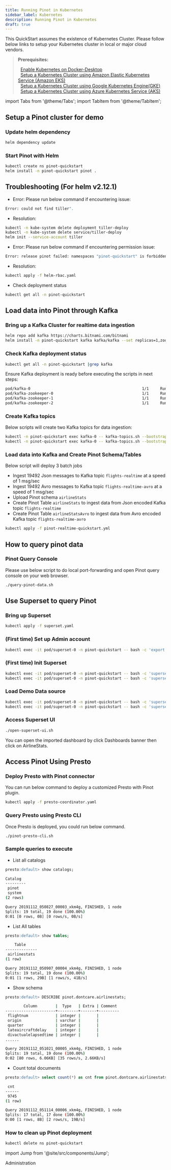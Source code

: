 ```yaml
---
title: Running Pinot in Kubernetes
sidebar_label: Kubernetes
description: Running Pinot in Kubernetes
draft: true
---
```


This QuickStart assumes the existence of Kubernetes Cluster. Please follow below links to setup your Kubernetes cluster in local or major cloud vendors.

> <b>Prerequisites:</b> <br/>
>
> <p>&nbsp; <a href="https://docs.docker.com/docker-for-mac/kubernetes/" target="_blank">Enable Kubernetes on Docker-Desktop</a><br/>
> &nbsp; <a href="https://kubernetes.io/docs/tasks/tools/install-minikube/" target="_blank">Setup a Kubernetes Cluster using Amazon Elastic Kubernetes Service (Amazon EKS)</a> <br/>
> &nbsp; <a href="https://kubernetes.io/docs/tasks/tools/install-minikube/" target="_blank">Setup a Kubernetes Cluster using Google Kubernetes Engine(GKE)</a> <br/>
> &nbsp; <a href="https://kubernetes.io/docs/tasks/tools/install-minikube/" target="_blank">Setup a Kubernetes Cluster using Azure Kubernetes Service (AKS)</a> <br/> </p>

import Tabs from '@theme/Tabs';
import TabItem from '@theme/TabItem';

## Setup a Pinot cluster for demo

### Update helm dependency

```bash
helm dependency update
```

### Start Pinot with Helm

```bash
kubectl create ns pinot-quickstart
helm install -n pinot-quickstart pinot .
```

## Troubleshooting (For helm v2.12.1)

-   Error: Please run below command if encountering issue:

```bash
Error: could not find tiller".
```

-   Resolution:

```bash
kubectl -n kube-system delete deployment tiller-deploy
kubectl -n kube-system delete service/tiller-deploy
helm init --service-account tiller
```

-   Error: Please run below command if encountering permission issue:

```bash
Error: release pinot failed: namespaces "pinot-quickstart" is forbidden: User "system:serviceaccount:kube-system:default" cannot get resource "namespaces" in API group "" in the namespace "pinot-quickstart"
```

-   Resolution:

```bash
kubectl apply -f helm-rbac.yaml
```

-   Check deployment status

```bash
kubectl get all -n pinot-quickstart
```

## Load data into Pinot through Kafka

### Bring up a Kafka Cluster for realtime data ingestion

```bash
helm repo add kafka https://charts.bitnami.com/bitnami
helm install -n pinot-quickstart kafka kafka/kafka --set replicas=1,zookeeper.image.tag=latest
```

### Check Kafka deployment status

```bash
kubectl get all -n pinot-quickstart |grep kafka
```

Ensure Kafka deployment is ready before executing the scripts in next steps:

```bash
pod/kafka-0                                                 1/1     Running     0          2m
pod/kafka-zookeeper-0                                       1/1     Running     0          10m
pod/kafka-zookeeper-1                                       1/1     Running     0          9m
pod/kafka-zookeeper-2                                       1/1     Running     0          8m
```

### Create Kafka topics

Below scripts will create two Kafka topics for data ingestion:

```bash
kubectl -n pinot-quickstart exec kafka-0 -- kafka-topics.sh --bootstrap-server kafka-0:9092 --topic flights-realtime --create --partitions 1 --replication-factor 1
kubectl -n pinot-quickstart exec kafka-0 -- kafka-topics.sh --bootstrap-server kafka-0:9092 --topic flights-realtime-avro --create --partitions 1 --replication-factor 1
```

### Load data into Kafka and Create Pinot Schema/Tables

Below script will deploy 3 batch jobs

-   Ingest 19492 Json messages to Kafka topic `flights-realtime` at a speed of 1 msg/sec
-   Ingest 19492 Avro messages to Kafka topic `flights-realtime-avro` at a speed of 1 msg/sec
-   Upload Pinot schema `airlineStats`
-   Create Pinot Table `airlineStats` to ingest data from Json encoded Kafka topic `flights-realtime`
-   Create Pinot Table `airlineStatsAvro` to ingest data from Avro encoded Kafka topic `flights-realtime-avro`

```bash
kubectl apply -f pinot-realtime-quickstart.yml
```

## How to query pinot data

### Pinot Query Console

Please use below script to do local port-forwarding and open Pinot query console on your web browser.

```bash
./query-pinot-data.sh
```

## Use Superset to query Pinot

### Bring up Superset

```bash
kubectl apply -f superset.yaml
```

### (First time) Set up Admin account

```bash
kubectl exec -it pod/superset-0 -n pinot-quickstart -- bash -c 'export FLASK_APP=superset:app && flask fab create-admin'
```

### (First time) Init Superset

```bash
kubectl exec -it pod/superset-0 -n pinot-quickstart -- bash -c 'superset db upgrade'
kubectl exec -it pod/superset-0 -n pinot-quickstart -- bash -c 'superset init'
```

### Load Demo Data source

```bash
kubectl exec -it pod/superset-0 -n pinot-quickstart -- bash -c 'superset import_datasources -p /etc/superset/pinot_example_datasource.yaml'
kubectl exec -it pod/superset-0 -n pinot-quickstart -- bash -c 'superset import_dashboards -p /etc/superset/pinot_example_dashboard.json'
```

### Access Superset UI

```bash
./open-superset-ui.sh
```

You can open the imported dashboard by click Dashboards banner then click on AirlineStats.

## Access Pinot Using Presto

### Deploy Presto with Pinot connector

You can run below command to deploy a customized Presto with Pinot plugin.

```bash
kubectl apply -f presto-coordinator.yaml
```

### Query Presto using Presto CLI

Once Presto is deployed, you could run below command.

```bash
./pinot-presto-cli.sh
```

### Sample queries to execute

-   List all catalogs

```SQL
presto:default> show catalogs;
```

```bash
Catalog
---------
 pinot
 system
(2 rows)

Query 20191112_050827_00003_xkm4g, FINISHED, 1 node
Splits: 19 total, 19 done (100.00%)
0:01 [0 rows, 0B] [0 rows/s, 0B/s]
```

-   List All tables

```SQL
presto:default> show tables;
```

```bash
    Table
--------------
 airlinestats
(1 row)

Query 20191112_050907_00004_xkm4g, FINISHED, 1 node
Splits: 19 total, 19 done (100.00%)
0:01 [1 rows, 29B] [1 rows/s, 41B/s]
```

-   Show schema

```sql
presto:default> DESCRIBE pinot.dontcare.airlinestats;
```

```bash
        Column        |  Type   | Extra | Comment
----------------------+---------+-------+---------
 flightnum            | integer |       |
 origin               | varchar |       |
 quarter              | integer |       |
 lateaircraftdelay    | integer |       |
 divactualelapsedtime | integer |       |
......

Query 20191112_051021_00005_xkm4g, FINISHED, 1 node
Splits: 19 total, 19 done (100.00%)
0:02 [80 rows, 6.06KB] [35 rows/s, 2.66KB/s]
```

-   Count total documents

```SQL
presto:default> select count(*) as cnt from pinot.dontcare.airlinestats limit 10;
```

```bash
 cnt
------
 9745
(1 row)

Query 20191112_051114_00006_xkm4g, FINISHED, 1 node
Splits: 17 total, 17 done (100.00%)
0:00 [1 rows, 8B] [2 rows/s, 19B/s]
```

### How to clean up Pinot deployment

```bash
kubectl delete ns pinot-quickstart
```

import Jump from '@site/src/components/Jump';

<Jump to="/docs/administration/">Administration</Jump>
